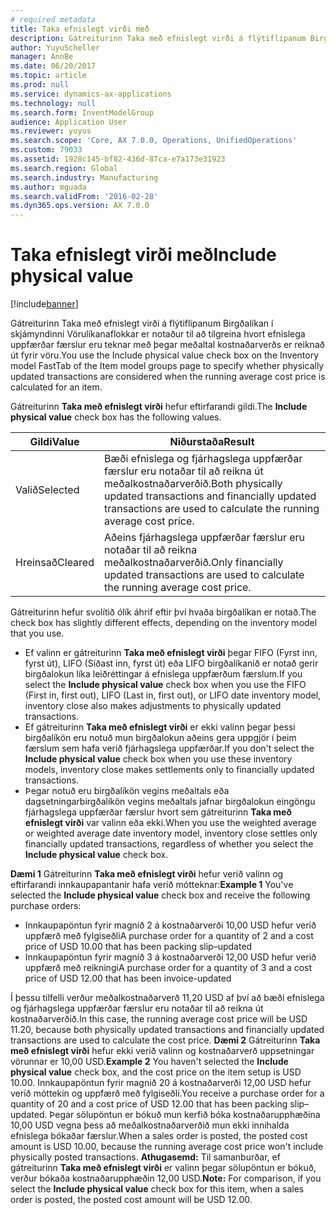 ```yaml
---
# required metadata
title: Taka efnislegt virði með
description: Gátreiturinn Taka með efnislegt virði á flýtiflipanum Birgðalíkan í skjámyndinni Vörulíkanaflokkar er notaður til að tilgreina hvort efnislega uppfærðar færslur eru teknar með þegar meðaltal kostnaðarverðs er reiknað út fyrir vöru.
author: YuyuScheller
manager: AnnBe
ms.date: 06/20/2017
ms.topic: article
ms.prod: null
ms.service: dynamics-ax-applications
ms.technology: null
ms.search.form: InventModelGroup
audience: Application User
ms.reviewer: yuyus
ms.search.scope: 'Core, AX 7.0.0, Operations, UnifiedOperations'
ms.custom: 79033
ms.assetid: 1928c145-bf82-436d-87ca-e7a173e31923
ms.search.region: Global
ms.search.industry: Manufacturing
ms.author: mguada
ms.search.validFrom: '2016-02-28'
ms.dyn365.ops.version: AX 7.0.0
---
```


# <a name="include-physical-value"></a><span data-ttu-id="0ed33-103">Taka efnislegt virði með</span><span class="sxs-lookup"><span data-stu-id="0ed33-103">Include physical value</span></span>

[!include[banner](../includes/banner.md)]


<span data-ttu-id="0ed33-104">Gátreiturinn Taka með efnislegt virði á flýtiflipanum Birgðalíkan í skjámyndinni Vörulíkanaflokkar er notaður til að tilgreina hvort efnislega uppfærðar færslur eru teknar með þegar meðaltal kostnaðarverðs er reiknað út fyrir vöru.</span><span class="sxs-lookup"><span data-stu-id="0ed33-104">You use the Include physical value check box on the Inventory model FastTab of the Item model groups page to specify whether physically updated transactions are considered when the running average cost price is calculated for an item.</span></span>

<span data-ttu-id="0ed33-105">Gátreiturinn **Taka með efnislegt virði** hefur eftirfarandi gildi.</span><span class="sxs-lookup"><span data-stu-id="0ed33-105">The **Include physical value** check box has the following values.</span></span>

| <span data-ttu-id="0ed33-106">Gildi</span><span class="sxs-lookup"><span data-stu-id="0ed33-106">Value</span></span>    | <span data-ttu-id="0ed33-107">Niðurstaða</span><span class="sxs-lookup"><span data-stu-id="0ed33-107">Result</span></span>                                                                                                                          |
|----------|---------------------------------------------------------------------------------------------------------------------------------|
| <span data-ttu-id="0ed33-108">Valið</span><span class="sxs-lookup"><span data-stu-id="0ed33-108">Selected</span></span> | <span data-ttu-id="0ed33-109">Bæði efnislega og fjárhagslega uppfærðar færslur eru notaðar til að reikna út meðalkostnaðarverðið.</span><span class="sxs-lookup"><span data-stu-id="0ed33-109">Both physically updated transactions and financially updated transactions are used to calculate the running average cost price.</span></span> |
| <span data-ttu-id="0ed33-110">Hreinsað</span><span class="sxs-lookup"><span data-stu-id="0ed33-110">Cleared</span></span>  | <span data-ttu-id="0ed33-111">Aðeins fjárhagslega uppfærðar færslur eru notaðar til að reikna meðalkostnaðarverðið.</span><span class="sxs-lookup"><span data-stu-id="0ed33-111">Only financially updated transactions are used to calculate the running average cost price.</span></span>                                     |

<span data-ttu-id="0ed33-112">Gátreiturinn hefur svolítið ólík áhrif eftir því hvaða birgðalíkan er notað.</span><span class="sxs-lookup"><span data-stu-id="0ed33-112">The check box has slightly different effects, depending on the inventory model that you use.</span></span>

-   <span data-ttu-id="0ed33-113">Ef valinn er gátreiturinn **Taka með efnislegt virði** þegar FIFO (Fyrst inn, fyrst út), LIFO (Síðast inn, fyrst út) eða LIFO birgðalíkanið er notað gerir birgðalokun líka leiðréttingar á efnislega uppfærðum færslum.</span><span class="sxs-lookup"><span data-stu-id="0ed33-113">If you select the **Include physical value** check box when you use the FIFO (First in, first out), LIFO (Last in, first out), or LIFO date inventory model, inventory close also makes adjustments to physically updated transactions.</span></span>
-   <span data-ttu-id="0ed33-114">Ef gátreiturinn **Taka með efnislegt virði** er ekki valinn þegar þessi birgðalíkön eru notuð mun birgðalokun aðeins gera uppgjör í þeim færslum sem hafa verið fjárhagslega uppfærðar.</span><span class="sxs-lookup"><span data-stu-id="0ed33-114">If you don't select the **Include physical value** check box when you use these inventory models, inventory close makes settlements only to financially updated transactions.</span></span>
-   <span data-ttu-id="0ed33-115">Þegar notuð eru birgðalíkön vegins meðaltals eða dagsetningarbirgðalíkön vegins meðaltals jafnar birgðalokun eingöngu fjárhagslega uppfærðar færslur hvort sem gátreiturinn **Taka með efnislegt virði** var valinn eða ekki.</span><span class="sxs-lookup"><span data-stu-id="0ed33-115">When you use the weighted average or weighted average date inventory model, inventory close settles only financially updated transactions, regardless of whether you select the **Include physical value** check box.</span></span>

<span data-ttu-id="0ed33-116">**Dæmi 1** Gátreiturinn **Taka með efnislegt virði** hefur verið valinn og eftirfarandi innkaupapantanir hafa verið mótteknar:</span><span class="sxs-lookup"><span data-stu-id="0ed33-116">**Example 1** You've selected the **Include physical value** check box and receive the following purchase orders:</span></span>

-   <span data-ttu-id="0ed33-117">Innkaupapöntun fyrir magnið 2 á kostnaðarverði 10,00 USD hefur verið uppfærð með fylgiseðli</span><span class="sxs-lookup"><span data-stu-id="0ed33-117">A purchase order for a quantity of 2 and a cost price of USD 10.00 that has been packing slip–updated</span></span>
-   <span data-ttu-id="0ed33-118">Innkaupapöntun fyrir magnið 3 á kostnaðarverði 12,00 USD hefur verið uppfærð með reikningi</span><span class="sxs-lookup"><span data-stu-id="0ed33-118">A purchase order for a quantity of 3 and a cost price of USD 12.00 that has been invoice-updated</span></span>

<span data-ttu-id="0ed33-119">Í þessu tilfelli verður meðalkostnaðarverð 11,20 USD af því að bæði efnislega og fjárhagslega uppfærðar færslur eru notaðar til að reikna út kostnaðarverðið.</span><span class="sxs-lookup"><span data-stu-id="0ed33-119">In this case, the running average cost price will be USD 11.20, because both physically updated transactions and financially updated transactions are used to calculate the cost price.</span></span> <span data-ttu-id="0ed33-120">**Dæmi 2** Gátreiturinn **Taka með efnislegt virði** hefur ekki verið valinn og kostnaðarverð uppsetningar vörunnar er 10,00 USD.</span><span class="sxs-lookup"><span data-stu-id="0ed33-120">**Example 2** You haven't selected the **Include physical value** check box, and the cost price on the item setup is USD 10.00.</span></span> <span data-ttu-id="0ed33-121">Innkaupapöntun fyrir magnið 20 á kostnaðarverði 12,00 USD hefur verið móttekin og uppfærð með fylgiseðli.</span><span class="sxs-lookup"><span data-stu-id="0ed33-121">You receive a purchase order for a quantity of 20 and a cost price of USD 12.00 that has been packing slip–updated.</span></span> <span data-ttu-id="0ed33-122">Þegar sölupöntun er bókuð mun kerfið bóka kostnaðarupphæðina 10,00 USD vegna þess að meðalkostnaðarverðið mun ekki innihalda efnislega bókaðar færslur.</span><span class="sxs-lookup"><span data-stu-id="0ed33-122">When a sales order is posted, the posted cost amount is USD 10.00, because the running average cost price won't include physically posted transactions.</span></span> <span data-ttu-id="0ed33-123">**Athugasemd:** Til samanburðar, ef gátreiturinn **Taka með efnislegt virði** er valinn þegar sölupöntun er bókuð, verður bókaða kostnaðarupphæðin 12,00 USD.</span><span class="sxs-lookup"><span data-stu-id="0ed33-123">**Note:** For comparison, if you select the **Include physical value** check box for this item, when a sales order is posted, the posted cost amount will be USD 12.00.</span></span>



